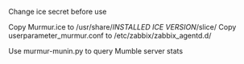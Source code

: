 Change ice secret before use

Copy Murmur.ice to /usr/share/*INSTALLED ICE VERSION*/slice/
Copy userparameter_murmur.conf to /etc/zabbix/zabbix_agentd.d/

Use murmur-munin.py to query Mumble server stats
